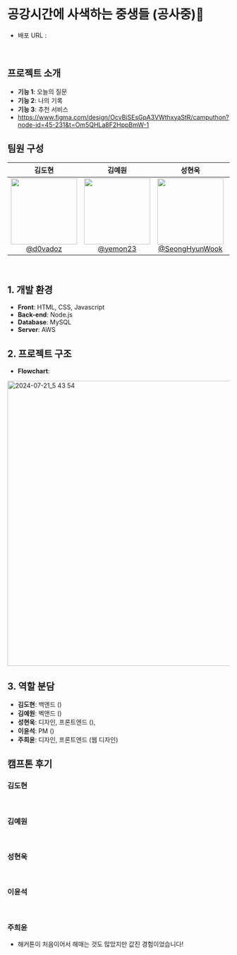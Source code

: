 # 공강시간에 사색하는 중생들 (공사중)🚧

- 배포 URL : 

  <br>

## 프로젝트 소개

- **기능 1**: 오늘의 질문
- **기능 2**: 나의 기록
- **기능 3**: 추천 서비스
- https://www.figma.com/design/OcvBiSEsGpA3VWthxyaStR/camputhon?node-id=45-231&t=Om5QHLa8F2HppBmW-1
  <br>

## 팀원 구성

<div align="center">

|                                                                 **김도현**                                                                  |                                                                 **김예원**                                                                  |                                                               **성현욱**                                                                |                                                                **이윤석**                                                                 |                                                                **주희윤**                                                                |
| :-----------------------------------------------------------------------------------------------------------------------------------------: | :-----------------------------------------------------------------------------------------------------------------------------------------: | :-------------------------------------------------------------------------------------------------------------------------------------: | :---------------------------------------------------------------------------------------------------------------------------------------: | :--------------------------------------------------------------------------------------------------------------------------------------: |
| [<img src="https://avatars.githubusercontent.com/u/174128289?v=4" height=150 width=150> <br/> @d0vadoz](https://github.com/d0vadoz) | [<img src="https://avatars.githubusercontent.com/u/174130010?v=4" height=150 width=150> <br/> @yemon23](https://github.com/yewon23) | [<img src="https://avatars.githubusercontent.com/u/81460480?v=4" height=150 width=150> <br/> @SeongHyunWook](https://github.com/SeongHyunWook) | [<img src="https://avatars.githubusercontent.com/u/164312366?v=4" height=150 width=150> <br/> @yslmoment](https://github.com/yslmoment) | [<img src="https://avatars.githubusercontent.com/u/139067399?v=4" height=150 width=150> <br/> @gmldbs3104](https://github.com/gmldbs3104) |

</div>

<br>

## 1. 개발 환경

- **Front**: HTML, CSS, Javascript
- **Back-end**: Node.js
- **Database**: MySQL
- **Server**: AWS
  <br>

## 2. 프로젝트 구조

- **Flowchart**:

<img width="647" alt="2024-07-21_5 43 54" src="https://github.com/user-attachments/assets/b3f9015e-80e1-406b-9061-cf13f1e80b37">
  <br>

## 3. 역할 분담

- **김도현**: 백엔드 ()
- **김예원**: 벡앤드 () 
- **성현욱**: 디자인, 프론트엔드 (),
- **이윤석**: PM ()
- **주희윤**: 디자인, 프론트엔드 (웹 디자인)

## 캠프톤 후기

### 김도현


<br>

### 김예원

<br>

### 성현욱


<br>

### 이윤석


<br>

### 주희윤
- 해커톤이 처음이어서 헤매는 것도 많았지만 값진 경험이었습니다! 

